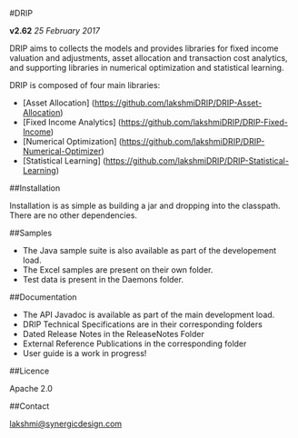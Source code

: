 #DRIP

**v2.62**  *25 February 2017*

DRIP aims to collects the models and provides libraries for fixed income valuation and adjustments, asset allocation and transaction cost analytics, and supporting libraries in numerical optimization and statistical learning.

DRIP is composed of four main libraries:

 * [Asset Allocation] (https://github.com/lakshmiDRIP/DRIP-Asset-Allocation)
 * [Fixed Income Analytics] (https://github.com/lakshmiDRIP/DRIP-Fixed-Income)
 * [Numerical Optimization] (https://github.com/lakshmiDRIP/DRIP-Numerical-Optimizer)
 * [Statistical Learning] (https://github.com/lakshmiDRIP/DRIP-Statistical-Learning)


##Installation

 Installation is as simple as building a jar and dropping into the classpath. There are no other dependencies.


##Samples

 * The Java sample suite is also available as part of the developement load.
 * The Excel samples are present on their own folder.
 * Test data is present in the Daemons folder.


##Documentation

 * The API Javadoc is available as part of the main development load.
 * DRIP Technical Specifications are in their corresponding folders
 * Dated Release Notes in the ReleaseNotes Folder
 * External Reference Publications in the corresponding folder
 * User guide is a work in progress!


##Licence

Apache 2.0


##Contact

lakshmi@synergicdesign.com
